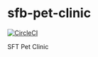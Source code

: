 # sfb-pet-clinic
[![CircleCI](https://circleci.com/gh/CyrilenBlu/sfb-pet-clinic.svg?style=svg)](https://circleci.com/gh/CyrilenBlu/sfb-pet-clinic)

SFT Pet Clinic
